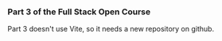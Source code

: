 

### Part 3 of the Full Stack Open Course


Part 3 doesn't use Vite, so it needs a new repository on github.

